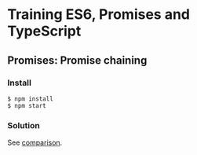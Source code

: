 # Training ES6, Promises and TypeScript

## Promises: Promise chaining

### Install

```
$ npm install
$ npm start
```

### Solution

See [comparison](https://github.com/voorhoede/training-es6-promises-typescript/compare/07-promise-chaining-exercise...07-promise-chaining-solution?expand=1).
